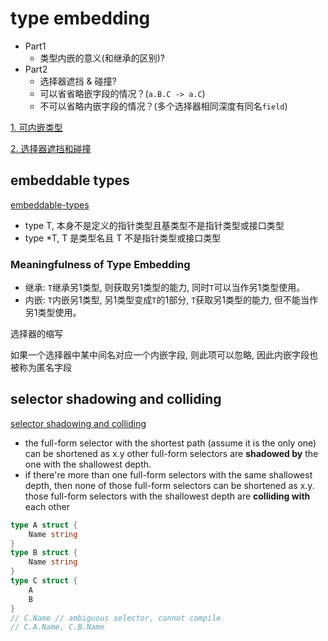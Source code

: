 # type embedding

+ Part1 
  + 类型内嵌的意义(和继承的区别)?
+ Part2
  + 选择器遮挡 & 碰撞?
  + 可以省省略嵌字段的情况？(`a.B.C -> a.C`)
  + 不可以省略内嵌字段的情况？(多个选择器相同深度有同名`field`)

[1. 可内嵌类型](#embeddable-types)

[2. 选择器遮挡和碰撞](#selector-shadowing-and-colliding)

## embeddable types
[embeddable-types](https://gfw.go101.org/article/type-embedding.html#embeddable-types)

+ type T, 本身不是定义的指针类型且基类型不是指针类型或接口类型
+ type *T, T 是类型名且 T 不是指针类型或接口类型

### Meaningfulness of Type Embedding
+ 继承: `T`继承另1类型, 则获取另1类型的能力, 同时`T`可以当作另1类型使用。
+ 内嵌: `T`内嵌另1类型, 另1类型变成`T`的1部分, `T`获取另1类型的能力, 但不能当作另1类型使用。

选择器的缩写

如果一个选择器中某中间名对应一个内嵌字段, 则此项可以忽略, 因此内嵌字段也被称为匿名字段

## selector shadowing and colliding
[selector shadowing and colliding](https://gfw.go101.org/article/type-embedding.html#selector-shadow-and-collide)

+ the full-form selector with the shortest path (assume it is the only one) can be shortened as x.y other full-form selectors are **shadowed by** the one with the shallowest depth.
+ if there're more than one full-form selectors with the same shallowest depth, then none of those full-form selectors can be shortened as x.y. those full-form selectors with the shallowest depth are **colliding with** each other

```go
type A struct {
    Name string
}
type B struct {
    Name string
}
type C struct {
    A
    B
}
// C.Name // ambiguous selector, connot compile
// C.A.Name, C.B.Name
```
